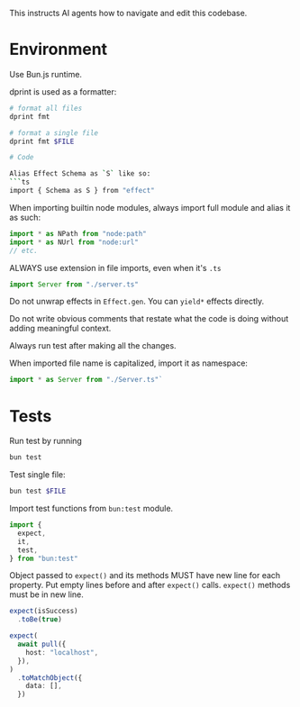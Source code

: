 This instructs AI agents how to navigate and edit this codebase.

# Environment

Use Bun.js runtime.

dprint is used as a formatter:

````sh
# format all files
dprint fmt

# format a single file
dprint fmt $FILE

# Code

Alias Effect Schema as `S` like so:
```ts
import { Schema as S } from "effect"
````

When importing builtin node modules, always import full module and alias it as such:

```ts
import * as NPath from "node:path"
import * as NUrl from "node:url"
// etc.
```

ALWAYS use extension in file imports, even when it's `.ts`

```ts
import Server from "./server.ts"
```

Do not unwrap effects in `Effect.gen`. You can `yield*` effects directly.

Do not write obvious comments that restate what the code is doing without adding meaningful context.

Always run test after making all the changes.

When imported file name is capitalized, import it as namespace:

```ts
import * as Server from "./Server.ts"`
```

# Tests

Run test by running

```sh
bun test
```

Test single file:

```sh
bun test $FILE
```

Import test functions from `bun:test` module.

```ts
import {
  expect,
  it,
  test,
} from "bun:test"
```

Object passed to `expect()` and its methods MUST have new line for each property.
Put empty lines before and after `expect()` calls.
`expect()` methods must be in new line.

```ts
expect(isSuccess)
  .toBe(true)

expect(
  await pull({
    host: "localhost",
  }),
)
  .toMatchObject({
    data: [],
  })
```
